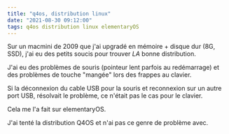 ```yaml
---
title: "q4os, distribution linux"
date: "2021-08-30 09:12:00"
tags: q4os distribution linux elementaryOS
---
```

Sur un macmini de 2009 que j'ai upgradé en mémoire + disque dur (8G, SSD), j'ai eu des petits soucis pour trouver *LA* bonne distribution.

J'ai eu des problèmes de souris (pointeur lent parfois au redémarrage) et des problèmes de touche "mangée" lors des frappes au clavier.

Si la déconnexion du cable USB pour la souris et reconnexion sur un autre port USB, résolvait le problème, ce n'était pas le cas pour le clavier.

Cela me l'a fait sur elementaryOS.

J'ai tenté la distribution Q4OS et n'ai pas ce genre de problème avec.
